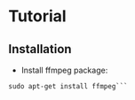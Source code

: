 # Tutorial

## Installation

* Install ffmpeg package:

```sudo apt-get update
sudo apt-get install ffmpeg```


